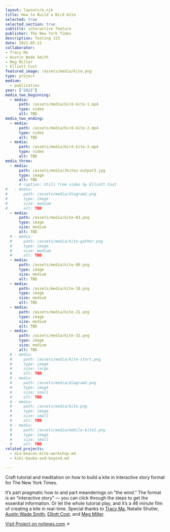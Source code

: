 ```yaml
---
layout: layouts/e.njk
title: How to Build a Bird Kite
selected: true
selected_section: true
subtitle: interactive feature
publisher: The New York Times
description: Testing 123
date: 2021-05-21
collaborator:
- Tracy Ma
- Austin Wade Smith
- Meg Miller
- Elliott Cost
featured_image: /assets/media/kite.png
type: project
medium:
  - publication
year: ["2021"]
media_two_beginning:
  - media:
      path: /assets/media/bird-kite-1.mp4
      type: video
      alt: TBD
media_two_ending:
  - media:
      path: /assets/media/bird-kite-2.mp4
      type: video
      alt: TBD
  - media:
      path: /assets/media/bird-kite-3.mp4
      type: video
      alt: TBD
media_three:
  - media:
      path: /assets/media/3kites-output3.jpg
      type: image
      alt: TBD
      # caption: Still from video by Elliott Cost
#   - media:
#       path: /assets/media/diagram1.png
#       type: image
#       size: medium
#       alt: TBD
  - media:
      path: /assets/media/kite-03.png
      type: image
      size: medium
      alt: TBD
  # - media:
  #     path: /assets/media/kite-gather.png
  #     type: image
  #     size: medium
  #     alt: TBD
  - media:
      path: /assets/media/kite-09.png
      type: image
      size: medium
      alt: TBD
  - media:
      path: /assets/media/kite-10.png
      type: image
      size: medium
      alt: TBD
  - media:
      path: /assets/media/kite-21.png
      type: image
      size: medium
      alt: TBD
  - media:
      path: /assets/media/kite-32.png
      type: image
      size: medium
      alt: TBD
  # - media:
  #     path: /assets/media/kite-start.png
  #     type: image
  #     size: large
  #     alt: TBD
  # - media:
  #     path: /assets/media/diagram2.png
  #     type: image
  #     size: small
  #     alt: TBD
  # - media:
  #     path: /assets/media/kite.png
  #     type: image
  #     size: small
  #     alt: TBD
  # - media:
  #     path: /assets/media/mobile-kite2.png
  #     type: image
  #     size: small
  #     alt: TBD
related_projects:
  - dia-beacon-kite-workshop.md
  - kiki-bouba-and-beyond.md

---
```


Craft tutorial and meditation on how to build a kite in interactive story format for The New York Times.

It’s part pragmatic how to and part meanderings on “the wind.” The format is an “interactive story” — you can click through the steps to get the essential information. Or let the whole tutorial play, and it’s a 46 minute film of creating a kite in real-time. Special thanks to <a href="/with/tracy-ma" class="collaborator">Tracy Ma</a>, Natalie Shutler, <a href="/with/austin-wade-smith" class="collaborator">Austin Wade Smith</a>, <a href="/with/elliott-cost" class="collaborator">Elliott Cost</a>, and <a href="/with/meg-miller" class="collaborator">Meg Miller</a>.

<a href="https://www.nytimes.com/interactive/2021/05/19/style/how-to-build-a-bird-kite.html" target="_blank">Visit Project on nytimes.com</a> ↗